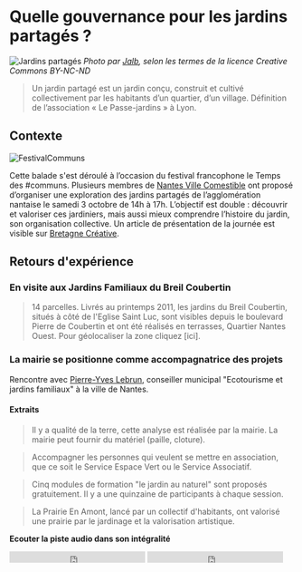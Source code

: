 # Quelle gouvernance pour les jardins partagés ? 

![Jardins partagés](http://www.nantesvillecomestible.org/wp-content/uploads/2015/09/photo_3_article_ouishare-50f01-604x270.jpg) *Photo par [Jalb](https://www.flickr.com/photos/jalb/), selon les termes de la licence Creative Commons BY-NC-ND*

> Un jardin partagé est un jardin conçu, construit et cultivé collectivement par les habitants d’un quartier, d’un village. Définition de l’association « Le Passe-jardins » à Lyon.

## Contexte 

![FestivalCommuns](http://www.selfcity.be/uploads/3/8/5/1/38514543/4482453.jpg?294)

Cette balade s'est déroulé à l’occasion du festival francophone le Temps des #communs. Plusieurs membres de [Nantes Ville Comestible](http://www.nantesvillecomestible.org/) ont proposé d’organiser une exploration des jardins partagés de l’agglomération nantaise le samedi 3 octobre de 14h à 17h. L’objectif est double : découvrir et valoriser ces jardiniers, mais aussi mieux comprendre l’histoire du jardin, son organisation collective. Un article de présentation de la journée est visible sur [Bretagne Créative](http://www.bretagne-creative.net/article733.html).

## Retours d'expérience

### En visite aux Jardins Familiaux du Breil Coubertin

> 14 parcelles. Livrés au printemps 2011, les jardins du Breil Coubertin, situés à côté de l'Eglise Saint Luc, sont visibles depuis le boulevard Pierre de Coubertin et ont été réalisés en terrasses, Quartier Nantes Ouest. Pour géolocaliser la zone cliquez [ici].


### La mairie se positionne comme accompagnatrice des projets

Rencontre avec [Pierre-Yves Lebrun](http://www.nantes.fr/home/ville-de-nantes/institution/conseil-municipal/vos-65-elu-e-s/pierre-yves-le-brun.html), conseiller municipal "Ecotourisme et jardins familiaux" à la ville de Nantes. 

#### Extraits 

> Il y a qualité de la terre, cette analyse est réalisée par la mairie. La mairie peut fournir du matériel (paille, cloture). 

> Accompagner les personnes qui veulent se mettre en association, que ce soit le Service Espace Vert ou le Service Associatif. 

> Cinq modules de formation "le jardin au naturel" sont proposés gratuitement. Il y a une quinzaine de participants à chaque session. 

> La Prairie En Amont, lancé par un collectif d'habitants, ont valorisé une prairie par le jardinage et la valorisation artistique. 

**Ecouter la piste audio dans son intégralité** 

<iframe style="width: 240px; height: 20px;" frameborder="0" scrolling="no" src="https://www.dropbox.com/s/4x5i9srto75xpqj/Jardiniers%20des%20communs%20-%20Pierre%20Yves%20Lebrun.mp3
&up_START=No
&up_LOOP=No
&up_CCOL=%23d1dae3">Gadget Google - Lecteur Flash Dewplayer (volume) - http://www.liens-du-vin.ch/flash_dewplayer-script.htm</iframe> 

<iframe style="width: 240px; height: 20px;" frameborder="0" scrolling="no" src="http://www.gmodules.com/gadgets/ifr?url=https://googledrive.com/host/0B4yfJJJSNrfubzJEUkxIYm1PcHM/dewplayer.xml
&up_MP3=https://sites.google.com/site/annuairevin/files/carl_orff_carmina_o_fortuna.mp3
&up_START=No
&up_LOOP=No
&up_CCOL=%23d1dae3">Gadget Google - Lecteur Flash Dewplayer - http://www.liens-du-vin.ch/flash_dewplayer-script.htm</iframe> 










